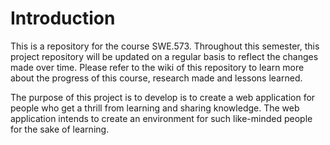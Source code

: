 # Introduction
This is a repository for the course SWE.573. Throughout this semester, this project repository will be updated on a regular basis to reflect the changes made over time. Please refer to the wiki of this repository to learn more about the progress of this course, research made and lessons learned.

The purpose of this project is to develop is to create a web application for people who get a thrill from learning and sharing knowledge. The web application intends to create an environment for such like-minded people for the sake of learning.
